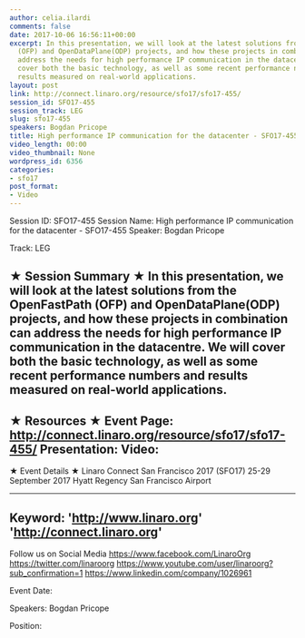 ```yaml
---
author: celia.ilardi
comments: false
date: 2017-10-06 16:56:11+00:00
excerpt: In this presentation, we will look at the latest solutions from the OpenFastPath
  (OFP) and OpenDataPlane(ODP) projects, and how these projects in combination can
  address the needs for high performance IP communication in the datacentre. We will
  cover both the basic technology, as well as some recent performance numbers and
  results measured on real-world applications.
layout: post
link: http://connect.linaro.org/resource/sfo17/sfo17-455/
session_id: SFO17-455
session_track: LEG
slug: sfo17-455
speakers: Bogdan Pricope
title: High performance IP communication for the datacenter - SFO17-455
video_length: 00:00
video_thumbnail: None
wordpress_id: 6356
categories:
- sfo17
post_format:
- Video
---
```


Session ID: SFO17-455
Session Name: High performance IP communication for the datacenter - SFO17-455
Speaker: Bogdan Pricope

Track: LEG


★ Session Summary ★
In this presentation, we will look at the latest solutions from the OpenFastPath (OFP) and OpenDataPlane(ODP) projects, and how these projects in combination can address the needs for high performance IP communication in the datacentre. We will cover both the basic technology, as well as some recent performance numbers and results measured on real-world applications.
---------------------------------------------------
★ Resources ★
Event Page: http://connect.linaro.org/resource/sfo17/sfo17-455/
Presentation: 
Video: 
 ---------------------------------------------------

★ Event Details ★
Linaro Connect San Francisco 2017 (SFO17)
25-29 September 2017
Hyatt Regency San Francisco Airport

---------------------------------------------------
Keyword: 
'http://www.linaro.org'
'http://connect.linaro.org'
---------------------------------------------------
Follow us on Social Media
https://www.facebook.com/LinaroOrg
https://twitter.com/linaroorg
https://www.youtube.com/user/linaroorg?sub_confirmation=1
https://www.linkedin.com/company/1026961

Event Date: 

Speakers: Bogdan Pricope

Position: 

